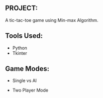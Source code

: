 ## PROJECT:
 A tic-tac-toe game using Min-max Algorithm. 
## Tools Used:
- Python
- Tkinter
## Game Modes:
- Single vs AI

- Two Player Mode

